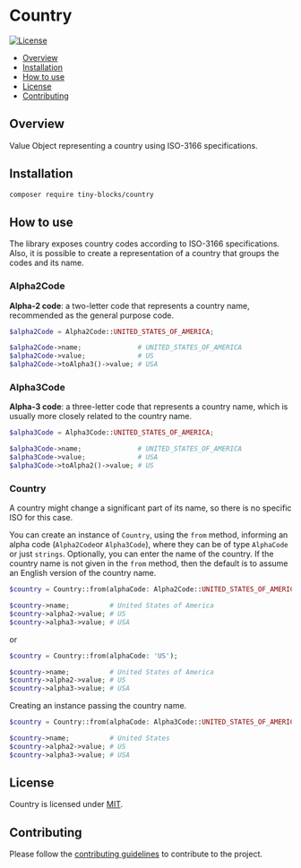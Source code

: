 # Country

[![License](https://img.shields.io/badge/license-MIT-green)](LICENSE)

* [Overview](#overview)
* [Installation](#installation)
* [How to use](#how-to-use)
* [License](#license)
* [Contributing](#contributing)

<div id='overview'></div> 

## Overview

Value Object representing a country using ISO-3166 specifications.

<div id='installation'></div>

## Installation

```bash
composer require tiny-blocks/country
```

<div id='how-to-use'></div>

## How to use

The library exposes country codes according to ISO-3166 specifications. Also, it is possible to create a
representation of a country that groups the codes and its name.

### Alpha2Code

**Alpha-2 code**: a two-letter code that represents a country name, recommended as the general purpose code.

```php
$alpha2Code = Alpha2Code::UNITED_STATES_OF_AMERICA;

$alpha2Code->name;              # UNITED_STATES_OF_AMERICA
$alpha2Code->value;             # US
$alpha2Code->toAlpha3()->value; # USA
```

### Alpha3Code

**Alpha-3 code**: a three-letter code that represents a country name, which is usually more closely related to the
country name.

```php
$alpha3Code = Alpha3Code::UNITED_STATES_OF_AMERICA;

$alpha3Code->name;              # UNITED_STATES_OF_AMERICA
$alpha3Code->value;             # USA
$alpha3Code->toAlpha2()->value; # US
```

### Country

A country might change a significant part of its name, so there is no specific ISO for this case.

You can create an instance of `Country`, using the `from` method, informing an alpha code (`Alpha2Code`or `Alpha3Code`),
where they can be of type `AlphaCode` or just `strings`. Optionally, you can enter the name of the country. If the
country name is not given in the `from` method, then the default is to assume an English version of the country name.

```php
$country = Country::from(alphaCode: Alpha2Code::UNITED_STATES_OF_AMERICA);

$country->name;          # United States of America
$country->alpha2->value; # US
$country->alpha3->value; # USA
```

or

```php
$country = Country::from(alphaCode: 'US');

$country->name;          # United States of America
$country->alpha2->value; # US
$country->alpha3->value; # USA
```

Creating an instance passing the country name.

```php
$country = Country::from(alphaCode: Alpha3Code::UNITED_STATES_OF_AMERICA, name: 'United States');

$country->name;          # United States
$country->alpha2->value; # US
$country->alpha3->value; # USA
```

<div id='license'></div>

## License

Country is licensed under [MIT](LICENSE).

<div id='contributing'></div>

## Contributing

Please follow the [contributing guidelines](https://github.com/tiny-blocks/tiny-blocks/blob/main/CONTRIBUTING.md) to
contribute to the project.
